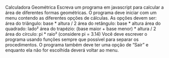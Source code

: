 Calculadora Geométrica
Escreva um programa em javascript para calcular a área de diferentes formas geométricas. O programa deve iniciar com um menu contendo as diferentes opções de cálculas. As opções devem ser:
área do triângulo: base * altura / 2
área do retângulo: base * altura
área do quadrado: lado²
área do trapézio: (base maior + base menor) * altura / 2
área do círculo: pi * raio² (considere pi = 3.14)
Você deve escrever o programa usando funções sempre que possível para separar os procedimentos. O programa também deve ter uma opção de “Sair” e enquanto ela não for escolhida deverá voltar ao menu.